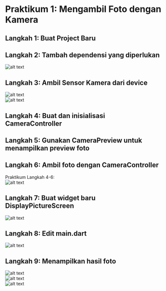 # Praktikum 1: Mengambil Foto dengan Kamera

## Langkah 1: Buat Project Baru

## Langkah 2: Tambah dependensi yang diperlukan<br>

![alt text](image.png)<br>

## Langkah 3: Ambil Sensor Kamera dari device<br>

![alt text](image-1.png)<br>
![alt text](image-2.png)<br>

## Langkah 4: Buat dan inisialisasi CameraController<br>

## Langkah 5: Gunakan CameraPreview untuk menampilkan preview foto<br>

## Langkah 6: Ambil foto dengan CameraController<br>

Praktikum Langkah 4-6:<br>
![alt text](code8.png)<br>

## Langkah 7: Buat widget baru DisplayPictureScreen

![alt text](image-3.png)<br>

## Langkah 8: Edit main.dart

![alt text](image-4.png)<br>

## Langkah 9: Menampilkan hasil foto

![alt text](image-5.png)<br>
![alt text](<WhatsApp Image 2024-11-05 at 13.48.37_534809a3.jpg>)<br>
![alt text](<WhatsApp Image 2024-11-05 at 13.48.37_9d89a9cf.jpg>)<br>
